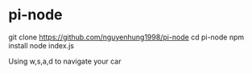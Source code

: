 # pi-node

git clone https://github.com/nguyenhung1998/pi-node
cd pi-node
npm install
node index.js

Using w,s,a,d to navigate your car
